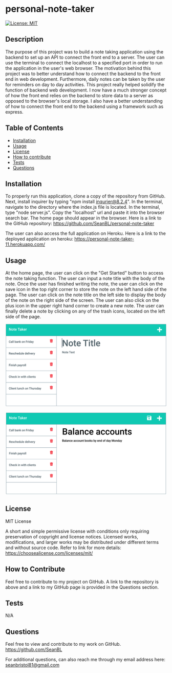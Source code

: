 # personal-note-taker
[![License: MIT](https://img.shields.io/badge/License-MIT-yellow.svg)](https://opensource.org/licenses/MIT)

## Description
 The purpose of this project was to build a note taking application using the backend to set up an API to connect the front end to a server. The user can use the terminal to connect the localhost to a specified port in order to run the application in the user's web browser. The motivation behind this project was to better understand how to connect the backend to the front end in web development. Furthermore, daily notes can be taken by the user for reminders on day to day activities. This project really helped solidify the function of backend web development. I now have a much stronger concept of how the front end relies on the backend to store data to a server as opposed to the browser's local storage. I also have a better understanding of how to connect the front end to the backend using a framework such as express.    

 ## Table of Contents

- [Installation](#installation)
- [Usage](#usage)
- [License](#license)
- [How to contribute](#how-to-contribute)
- [Tests](#tests)
- [Questions](#questions)

## Installation
To properly run this application, clone a copy of the repository from GitHub. Next, install inquirer by typing "npm install inqurier@8.2.4". In the terminal, navigate to the directory where the index.js file is located. In the terminal, type "node server.js". Copy the "localhost" url and paste it into the browser search bar. The home page should appear in the browser. Here is a link to the GitHub repository: https://github.com/SeanBL/personal-note-taker

The user can also access the full application on Heroku. 
Here is a link to the deployed application on heroku: https://personal-note-taker-11.herokuapp.com/

## Usage
At the home page, the user can click on the "Get Started" button to access the note taking function. The user can input a note title with the body of the note. Once the user has finished writing the note, the user can click on the save icon in the top right corner to store the note on the left hand side of the page. The user can click on the note title on the left side to display the body of the note on the right side of the screen. The user can also click on the plus icon in the upper right hand corner to create a new note. The user can finally delete a note by clicking on any of the trash icons, located on the left side of the page.
 
![Image of Note Taker home page with start button.](./public/assets/personal-note-taker-1.png) 

![Image of note taker application.](./public/assets/personal-note-taker-2.png) 



## License
MIT License

A short and simple permissive license with conditions only requiring preservation of copyright and license notices. Licensed works, modifications, and larger works may be distributed under different terms and without source code. Refer to link for more details: https://choosealicense.com/licenses/mit/

## How to Contribute
Feel free to contribute to my project on GitHub. A link to the repository is above and a link to my GitHub page is provided in the Questions section.

## Tests
N/A 

## Questions
Feel free to view and contribute to my work on GitHub.
https://github.com/SeanBL

For additional questions, can also reach me through my email address here:
seanbristol81@gmail.com